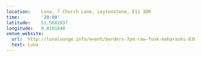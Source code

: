 ```yaml
---
location:    Luna, 7 Church Lane, Leytonstone, E11 3DR
time:        '20:00'
latitude:    51.5682837
longitude:   0.0101648
venue_website:
  url:  http://lunalounge.info/event/borders-7pm-raw-funk-maharashi-830pm-tashkezar-1030pm/
  text: Luna
---
```

